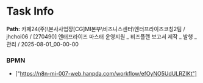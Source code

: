 # Task Info

**Path:** 카페24(주)\본사사업장\[CG]MI본부\비즈니스센터\엔터프라이즈코칭2팀 / jhchoi06 / [270490] 엔터프라이즈 마스터 운영지원 _ 비즈플랜 보고서 제작 _ 발행 _ 관리 / 2025-08-01_00-00-00

### BPMN
- ["https://n8n-mi-007-web.hanpda.com/workflow/efOyNO5UdULRZIKt"]

